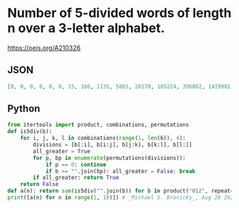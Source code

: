 # Number of 5\-divided words of length n over a 3\-letter alphabet\.
https://oeis.org/A210326
## JSON
```JSON
[0, 0, 0, 0, 0, 0, 15, 166, 1135, 5865, 26170, 105224, 396082, 1419981, 4916112]
```
## Python
```Python
from itertools import product, combinations, permutations
def is5div(b):
    for i, j, k, l in combinations(range(1, len(b)), 4):
        divisions = [b[:i], b[i:j], b[j:k], b[k:l], b[l:]]
        all_greater = True
        for p, bp in enumerate(permutations(divisions)):
            if p == 0: continue
            if b >= "".join(bp): all_greater = False; break
        if all_greater: return True
    return False
def a(n): return sum(is5div("".join(b)) for b in product("012", repeat=n))
print([a(n) for n in range(1, 10)]) # _Michael S. Branicky_, Aug 28 2021
```
